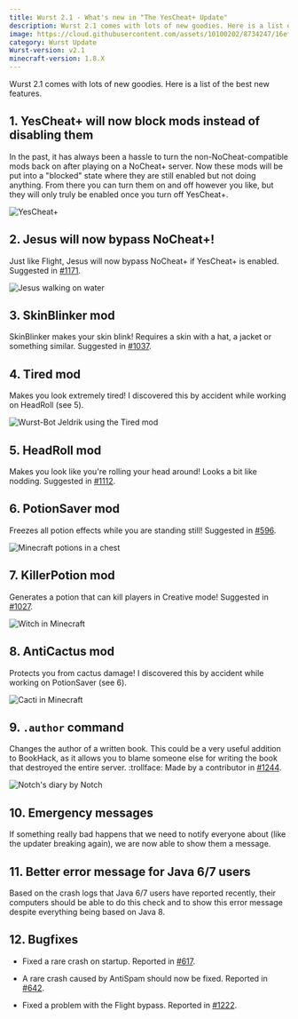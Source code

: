 ```yaml
---
title: Wurst 2.1 - What's new in "The YesCheat+ Update"
description: Wurst 2.1 comes with lots of new goodies. Here is a list of the best new features.
image: https://cloud.githubusercontent.com/assets/10100202/8734247/16ef79f0-2c09-11e5-98df-38bce275f359.jpg
category: Wurst Update
Wurst-version: v2.1
minecraft-version: 1.8.X
---
```

Wurst 2.1 comes with lots of new goodies. Here is a list of the best new features.

## 1. YesCheat+ will now block mods instead of disabling them
In the past, it has always been a hassle to turn the non-NoCheat-compatible mods back on after playing on a NoCheat+ server. Now these mods will be put into a "blocked" state where they are still enabled but not doing anything. From there you can turn them on and off however you like, but they will only truly be enabled once you turn off YesCheat+.
<!--read more-->

![YesCheat+](https://cloud.githubusercontent.com/assets/10100202/8748370/4c450dc2-2c9a-11e5-982f-1856c9fc8129.jpg)

## 2. Jesus will now bypass NoCheat+!
Just like Flight, Jesus will now bypass NoCheat+ if YesCheat+ is enabled. Suggested in [#1171](https://github.com/Wurst-Imperium/Wurst-Client/issues/1171).

![Jesus walking on water](https://cloud.githubusercontent.com/assets/10100202/8748365/4c2a8e20-2c9a-11e5-808b-48a559174e11.jpg)

## 3. SkinBlinker mod
SkinBlinker makes your skin blink! Requires a skin with a hat, a jacket or something similar. Suggested in [#1037](https://github.com/Wurst-Imperium/Wurst-Client/issues/1037).

## 4. Tired mod
Makes you look extremely tired! I discovered this by accident while working on HeadRoll (see 5).

![Wurst-Bot Jeldrik using the Tired mod](https://cloud.githubusercontent.com/assets/10100202/8747093/f7dfc7f4-2c8f-11e5-9653-2862dd07d9e0.gif)

## 5. HeadRoll mod
Makes you look like you're rolling your head around! Looks a bit like nodding. Suggested in [#1112](https://github.com/Wurst-Imperium/Wurst-Client/issues/1112).

## 6. PotionSaver mod
Freezes all potion effects while you are standing still! Suggested in [#596](https://github.com/Wurst-Imperium/Wurst-Client/issues/596).

![Minecraft potions in a chest](https://cloud.githubusercontent.com/assets/10100202/8748366/4c32a01a-2c9a-11e5-873e-82b4e631097b.jpg)

## 7. KillerPotion mod
Generates a potion that can kill players in Creative mode! Suggested in [#1027](https://github.com/Wurst-Imperium/Wurst-Client/issues/1027).

![Witch in Minecraft](https://cloud.githubusercontent.com/assets/10100202/8748367/4c356fc0-2c9a-11e5-9067-6d9ed64024df.jpg)

## 8. AntiCactus mod
Protects you from cactus damage! I discovered this by accident while working on PotionSaver (see 6).

![Cacti in Minecraft](https://cloud.githubusercontent.com/assets/10100202/8748368/4c397f0c-2c9a-11e5-9299-02d9f030bdc7.jpg)

## 9. `.author` command
Changes the author of a written book. This could be a very useful addition to BookHack, as it allows you to blame someone else for writing the book that destroyed the entire server. :trollface: Made by a contributor in [#1244](https://github.com/Wurst-Imperium/Wurst-Client/pull/1244).

![Notch's diary by Notch](https://cloud.githubusercontent.com/assets/10100202/8748369/4c3f8f0a-2c9a-11e5-9ea2-97d6591393cc.jpg)

## 10. Emergency messages
If something really bad happens that we need to notify everyone about (like the updater breaking again), we are now able to show them a message.

## 11. Better error message for Java 6/7 users
Based on the crash logs that Java 6/7 users have reported recently, their computers should be able to do this check and to show this error message despite everything being based on Java 8.

## 12. Bugfixes
- Fixed a rare crash on startup. Reported in [#617](https://github.com/Wurst-Imperium/Wurst-Client/issues/617).

- A rare crash caused by AntiSpam should now be fixed. Reported in [#642](https://github.com/Wurst-Imperium/Wurst-Client/issues/642).

- Fixed a problem with the Flight bypass. Reported in [#1222](https://github.com/Wurst-Imperium/Wurst-Client/issues/1222).
